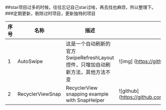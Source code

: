 ##star项目过多的时候，往往忘记自己star过啥，再去找也麻烦，所以整理下。
###定期更新，剔除过时项目，更新独特的项目


序号  | 名称  | 描述  |  效果图
--------- | --------  | --------  | --------
1  | AutoSwipe | 这是一个自动刷新的官方SwipeRefreshLayout控件，只增加自动刷新方法，其他方法不变 | ![img] (https://github.com/zynote/AutoSwipe/blob/master/app/ts.gif)
2  | RecyclerViewSnap | RecyclerView snapping example with SnapHelper | ![github] (https://github.com/rubensousa/RecyclerViewSnap/blob/master/screens/snap_googleplay.gif)


